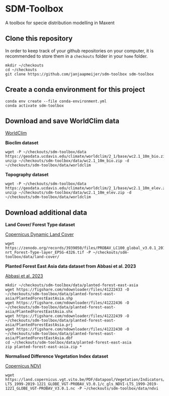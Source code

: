 # SDM-Toolbox
A toolbox for specie distribution modelling in Maxent

## Clone this repository

In order to keep track of your github repositories on your computer, it is recommended to store them in a `checkouts` folder in your `home` folder.

    mkdir ~/checkouts
    cd ~/checkouts
    git clone https://github.com/janjaapmeijer/sdm-toolbox sdm-toolbox

## Create a conda environment for this project

    conda env create --file conda-environment.yml
    conda activate sdm-toolbox

## Download and save WorldClim data

[WorldClim](https://worldclim.org/data/worldclim21.html)

**Bioclim dataset**

    wget -P ~/checkouts/sdm-toolbox/data https://geodata.ucdavis.edu/climate/worldclim/2_1/base/wc2.1_10m_bio.zip
    unzip ~/checkouts/sdm-toolbox/data/wc2.1_10m_bio.zip -d ~/checkouts/sdm-toolbox/data/worldclim

**Topography dataset**

    wget -P ~/checkouts/sdm-toolbox/data https://geodata.ucdavis.edu/climate/worldclim/2_1/base/wc2.1_10m_elev.zip
    unzip ~/checkouts/sdm-toolbox/data/wc2.1_10m_elev.zip -d ~/checkouts/sdm-toolbox/data/worldclim

## Download additional data

**Land Cover/ Forest Type dataset**

[Copernicus Dynamic Land Cover](https://land.copernicus.eu/en/products/global-dynamic-land-cover)

    wget https://zenodo.org/records/3939050/files/PROBAV_LC100_global_v3.0.1_2019-nrt_Forest-Type-layer_EPSG-4326.tif -P ~/checkouts/sdm-toolbox/data/land-cover/


**Planted Forest East Asia data dataset from Abbasi et al. 2023**

[Abbasi et al. 2023](https://www.nature.com/articles/s41597-023-02383-w)

    mkdir ~/checkouts/sdm-toolbox/data/planted-forest-east-asia
    wget https://figshare.com/ndownloader/files/41222433 -O ~/checkouts/sdm-toolbox/data/planted-forest-east-asia/PlantedForestEastAsia.shp
    wget https://figshare.com/ndownloader/files/41222436 -O ~/checkouts/sdm-toolbox/data/planted-forest-east-asia/PlantedForestEastAsia.shx
    wget https://figshare.com/ndownloader/files/41222439 -O ~/checkouts/sdm-toolbox/data/planted-forest-east-asia/PlantedForestEastAsia.prj
    wget https://figshare.com/ndownloader/files/41222430 -O ~/checkouts/sdm-toolbox/data/planted-forest-east-asia/PlantedForestEastAsia.dbf
    cd ~/checkouts/sdm-toolbox/data/planted-forest-east-asia
    zip planted-forest-east-asia.zip *

**Normalised Difference Vegetation Index dataset**

[Copernicus NDVI](https://land.copernicus.eu/en/products/vegetation/normalised-difference-vegetation-index-v3-0-1km)

    wget https://land.copernicus.vgt.vito.be/PDF/datapool/Vegetation/Indicators/NDVI_Statistics/1999/12/21/NDVI-LTS_1999-2019-1221_GLOBE_VGT-PROBAV_V3.0.1/c_gls_NDVI-LTS_1999-2019-1221_GLOBE_VGT-PROBAV_V3.0.1.nc -P ~/checkouts/sdm-toolbox/data/ndvi
